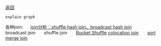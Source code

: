 [返回](/doris/index)

```
explain graph

```

各种join: &nbsp;&nbsp;&nbsp;&nbsp; 
[join分析：shuffle hash join、broadcast hash join](https://www.cnblogs.com/tgzhu/p/15211820.html) <br>
broadcast join &nbsp;&nbsp;&nbsp;&nbsp;&nbsp; 
shuffle join &nbsp;&nbsp;&nbsp;&nbsp;&nbsp; 
[Bucket Shuffle](bucket-shuffle)
[colocation join](colocation-join/index) &nbsp;&nbsp;&nbsp;&nbsp;&nbsp; 
[sort merge join](sort-merge-join)
